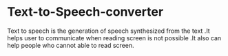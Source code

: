 # Text-to-Speech-converter
Text to speech is the generation of speech synthesized from the text .It helps user to communicate when reading screen is not possible .It also can help people who cannot able to read screen.
